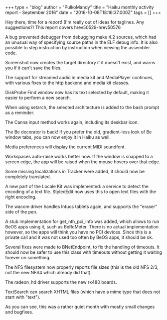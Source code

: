 +++
type = "blog"
author = "PulkoMandy"
title = "Haiku monthly activity report - September 2016"
date = "2016-10-08T18:16:37.000Z"
tags = []
+++

Hey there, time for a report! (I'm really out of ideas for taglines. Any suggestions?)
This report covers hrev50529-hrev50576
<!--more-->
A bug prevented debugger from debugging make 4.2 sources, which had an unusual way of specifying source paths in the ELF debug info. It is also possible to step instruction by instruction when viewing the assembler code.

Screenshot now creates the target directory if it doesn't exist, and warns you if it can't save the files.

The support for streamed audio in media kit and MediaPlayer continues, with various fixes to the http backend and media kit classes.

DiskProbe Find window now has its text selected by default, making it easier to perform a new search.

When using setarch, the selected architecture is added to the bash prompt as a reminder.

The Canna input method works again, including its deskbar icon.

The Be decorator is back! If you prefer the old, gradient-less look of Be window tabs, you can now enjoy it in Haiku as well.

Media preferences will display the current MIDI soundfont.

Workspaces auto-raise works better now. If the window is snapped to a screen edge, the app will be raised when the mouse hovers over that edge.

Some missing localizations in Tracker were added, it should now be completely translated.

A new part of the Locale Kit was implemented: a service to detect the encoding of a text file. StyledEdit now uses this to open text files with the right encoding.

The wacom driver handles Intuos tablets again, and supports the "eraser" side of the pen.

A stub implementation for get_nth_pci_info was added, which allows to run BeOS apps using it, such as BeRoMeter. There is no actual implementation however, so the apps will think you have no PCI devices. Since this is a private call and it was not used too often by BeOS apps, it should be ok.

Several fixes were made to BNetEndpoint, to fix the handling of timeouts. It should now be safer to use this class with timeouts without getting it waiting forever on something.

The NFS filesystem now properly reports file sizes (this is the old NFS 2/3, not the new NFS4 which already did that).

The radeon_hd driver supports the new rx480 boards.

TextSearch can search XHTML files (which have a mime type that does not start with "text").

As you can see, this was a rather quiet month with mostly small changes and bugfixes.